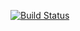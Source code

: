 [![Build Status](https://travis-ci.org/Teaspot-Studio/arhelk-core.svg)](https://travis-ci.org/Teaspot-Studio/arhelk-core)